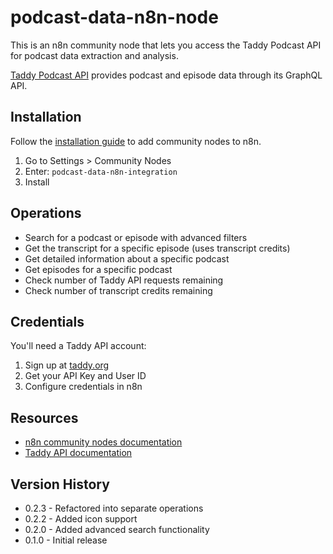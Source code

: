 # podcast-data-n8n-node

This is an n8n community node that lets you access the Taddy Podcast API for podcast data extraction and analysis.

[Taddy Podcast API](https://taddy.org/developers/podcast-api) provides podcast and episode data through its GraphQL API.

## Installation

Follow the [installation guide](https://docs.n8n.io/integrations/community-nodes/installation/) to add community nodes to n8n.

1. Go to Settings > Community Nodes
2. Enter: `podcast-data-n8n-integration`
3. Install

## Operations

* Search for a podcast or episode with advanced filters
* Get the transcript for a specific episode (uses transcript credits)
* Get detailed information about a specific podcast
* Get episodes for a specific podcast
* Check number of Taddy API requests remaining
* Check number of transcript credits remaining

## Credentials

You'll need a Taddy API account:
1. Sign up at [taddy.org](https://taddy.org)
2. Get your API Key and User ID
3. Configure credentials in n8n

## Resources

* [n8n community nodes documentation](https://docs.n8n.io/integrations/community-nodes/)
* [Taddy API documentation](https://taddy.org/developers/docs)

## Version History

* 0.2.3 - Refactored into separate operations
* 0.2.2 - Added icon support
* 0.2.0 - Added advanced search functionality
* 0.1.0 - Initial release
